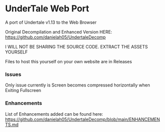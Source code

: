 # UnderTale Web Port
A port of Undertale v1.13 to the Web Browser

Original Decompilation and Enhanced Version HERE: https://github.com/danielah05/UndertaleDecomp

I WILL NOT BE SHARING THE SOURCE CODE. EXTRACT THE ASSETS YOURSELF

Files to host this yourself on your own website are in Releases

### Issues
Only issue currently is Screen becomes compressed horizontally when Exiting Fullscreen

### Enhancements
List of Enhancements added can be found here: https://github.com/danielah05/UndertaleDecomp/blob/main/ENHANCEMENTS.md
